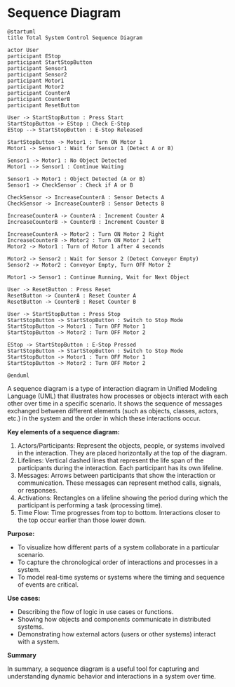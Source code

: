 # Sequence Diagram

```plantuml
@startuml
title Total System Control Sequence Diagram

actor User
participant EStop
participant StartStopButton
participant Sensor1
participant Sensor2
participant Motor1
participant Motor2
participant CounterA
participant CounterB
participant ResetButton

User -> StartStopButton : Press Start
StartStopButton -> EStop : Check E-Stop
EStop --> StartStopButton : E-Stop Released

StartStopButton -> Motor1 : Turn ON Motor 1
Motor1 -> Sensor1 : Wait for Sensor 1 (Detect A or B)

Sensor1 -> Motor1 : No Object Detected
Motor1 --> Sensor1 : Continue Waiting

Sensor1 -> Motor1 : Object Detected (A or B)
Sensor1 -> CheckSensor : Check if A or B

CheckSensor -> IncreaseCounterA : Sensor Detects A
CheckSensor -> IncreaseCounterB : Sensor Detects B

IncreaseCounterA -> CounterA : Increment Counter A
IncreaseCounterB -> CounterB : Increment Counter B

IncreaseCounterA -> Motor2 : Turn ON Motor 2 Right
IncreaseCounterB -> Motor2 : Turn ON Motor 2 Left
Motor2 -> Motor1 : Turn of Motor 1 after 4 seconds 

Motor2 -> Sensor2 : Wait for Sensor 2 (Detect Conveyor Empty)
Sensor2 -> Motor2 : Conveyor Empty, Turn OFF Motor 2

Motor1 -> Sensor1 : Continue Running, Wait for Next Object

User -> ResetButton : Press Reset
ResetButton -> CounterA : Reset Counter A
ResetButton -> CounterB : Reset Counter B

User -> StartStopButton : Press Stop
StartStopButton -> StartStopButton : Switch to Stop Mode
StartStopButton -> Motor1 : Turn OFF Motor 1
StartStopButton -> Motor2 : Turn OFF Motor 2

EStop -> StartStopButton : E-Stop Pressed
StartStopButton -> StartStopButton : Switch to Stop Mode
StartStopButton -> Motor1 : Turn OFF Motor 1
StartStopButton -> Motor2 : Turn OFF Motor 2

@enduml
```

A sequence diagram is a type of interaction diagram in Unified Modeling Language (UML) that illustrates how processes or objects interact with each other over time in a specific scenario. It shows the sequence of messages exchanged between different elements (such as objects, classes, actors, etc.) in the system and the order in which these interactions occur.

**Key elements of a sequence diagram:**
1. Actors/Participants: Represent the objects, people, or systems involved in the interaction. They are placed horizontally at the top of the diagram.
2. Lifelines: Vertical dashed lines that represent the life span of the participants during the interaction. Each participant has its own lifeline.
3. Messages: Arrows between participants that show the interaction or communication. These messages can represent method calls, signals, or responses.
4. Activations: Rectangles on a lifeline showing the period during which the participant is performing a task (processing time).
5. Time Flow: Time progresses from top to bottom. Interactions closer to the top occur earlier than those lower down.
   
**Purpose:**
- To visualize how different parts of a system collaborate in a particular scenario.
- To capture the chronological order of interactions and processes in a system.
- To model real-time systems or systems where the timing and sequence of events are critical.
  
**Use cases:**
- Describing the flow of logic in use cases or functions.
- Showing how objects and components communicate in distributed systems.
- Demonstrating how external actors (users or other systems) interact with a system.

**Summary**

In summary, a sequence diagram is a useful tool for capturing and understanding dynamic behavior and interactions in a system over time.